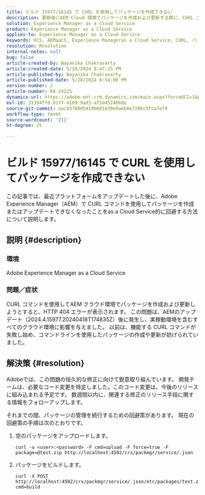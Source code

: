 ```yaml
---
title: ビルド 15977/16145 で CURL を使用してパッケージを作成できない
description: 更新後にAEM Cloud 環境でパッケージを作成および更新する際に、CURL コマンドでエラーが発生する。
solution: Experience Manager as a Cloud Service
product: Experience Manager as a Cloud Service
applies-to: Experience Manager as a Cloud Service
keywords: KCS, AEMaaCS, Experience Manageras a Cloud Service, CURL, パッケージ，エラー
resolution: Resolution
internal-notes: null
bug: false
article-created-by: Nayanika Chakravarty
article-created-date: 5/28/2024 8:47:25 PM
article-published-by: Nayanika Chakravarty
article-published-date: 5/28/2024 8:54:06 PM
version-number: 2
article-number: KA-24225
dynamics-url: https://adobe-ent.crm.dynamics.com/main.aspx?forceUCI=1&pagetype=entityrecord&etn=knowledgearticle&id=38f2b678-331d-ef11-840a-000d3a372703
exl-id: 31394ff0-017f-4169-9ad3-af5d4524668e
source-git-commit: aac93780d5419b601639e9aeb0e7206c5fca7ef4
workflow-type: tm+mt
source-wordcount: '211'
ht-degree: 2%

---
```


# ビルド 15977/16145 で CURL を使用してパッケージを作成できない


この記事では、最近プラットフォームをアップデートした後に、Adobe Experience Manager（AEM）で CURL コマンドを使用してパッケージを作成またはアップデートできなくなったことをas a Cloud Service的に回避する方法について説明します。

## 説明 {#description}


### <b>環境</b>

Adobe Experience Manager as a Cloud Service

### <b>問題／症状</b>

CURL コマンドを使用してAEM クラウド環境でパッケージを作成および更新しようとすると、HTTP 404 エラーが表示されます。 この問題は、AEMのアップデート（2024.4.15977.20240418T174835Z）後に発生し、実稼動環境を含むすべてのクラウド環境に影響を与えました。 以前は、機能する CURL コマンドが失敗し始め、コマンドラインを使用したパッケージの作成や更新が妨げられていました。


## 解決策 {#resolution}


Adobeでは、この問題の恒久的な修正に向けて鋭意取り組んでいます。 開発チームは、必要なコード変更を特定しました。このコード変更は、今後のリリースに組み込まれる予定です。 数週間以内に、関連する修正のリリース手段に関する情報をフォローアップします。

それまでの間、パッケージの管理を続行するための回避策があります。 現在の回避策の手順は次のとおりです。

1. 空のパッケージをアップロードします。

   ```
   curl -u <user>:<password> -F cmd=upload -F force=true -F package=@test.zip http://localhost:4502/crx/packmgr/service/.json
   ```


2. パッケージをビルドします。

   ```
   curl -X POST http://localhost:4502/crx/packmgr/service/.json/etc/packages/test.zip?cmd=build
   ```
